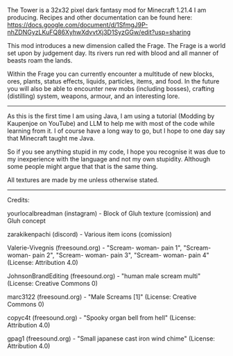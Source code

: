 The Tower is a 32x32 pixel dark fantasy mod for Minecraft 1.21.4 I am producing.
Recipes and other documentation can be found here: https://docs.google.com/document/d/1SfmgJ9P-nhZDNGyzLKuFQ86XyhwXdvvtXj3D1SyzGGw/edit?usp=sharing

This mod introduces a new dimension called the Frage. The Frage is a world set upon by 
judgement day. Its rivers run red with blood and all manner of beasts roam the lands. 

Within the Frage you can currently encounter a multitude of new blocks, ores, plants, status effects, liquids, particles,
items, and food. In the future you will also be able to encounter new mobs (including bosses), crafting (distilling) system, weapons, 
armour, and an interesting lore. 
__________________________________________________________________________________
As this is the first time I am using Java, I am using a tutorial (Modding by Kaupenjoe on YouTube) 
and LLM to help me with most of the code while learning from it.
I of course have a long way to go, but I hope to one day say that Minecraft taught me Java. 

So if you see anything stupid in my code, I hope you recognise it was due to my inexperience with the language and not my own stupidity. Although some people might argue that that is the same thing. 

All textures are made by me unless otherwise stated.

__________________________________________________________________________________
Credits:

yourlocalbreadman (instagram) - Block of Gluh texture (comission) and Gluh concept

zarakikenpachi (discord) - Various item icons (comission)

Valerie-Vivegnis (freesound.org) - "Scream- woman- pain 1",
"Scream- woman- pain 2",
"Scream- woman- pain 3",
"Scream- woman- pain 4" (License: Attribution 4.0)

JohnsonBrandEditing (freesound.org) - "human male scream multi" (License: Creative Commons 0)

marc3122 (freesound.org) - "Male Screams [1]" (License: Creative Commons 0)

copyc4t (freesound.org) - "Spooky organ bell from hell" (License: Attribution 4.0)

gpag1 (freesound.org) - "Small japanese cast iron wind chime" (License: Attribution 4.0)